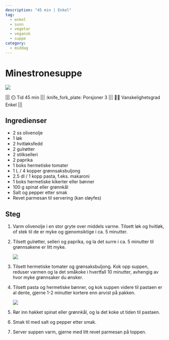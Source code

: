 ```yaml
---
description: "45 min | Enkel"
tag:
  - enkel
  - sunn
  - vegetar
  - vegansk
  - suppe
category:
  - middag
---
```


# Minestronesuppe

![](/static/minestronesuppe/minestronesuppe.webp)

<!-- dprint-ignore-start -->
||| :timer_clock: Tid
45 min
||| :knife_fork_plate: Porsjoner
3
||| :cook: Vanskelighetsgrad
Enkel
|||
<!-- dprint-ignore-end -->

## Ingredienser

- 2 ss olivenolje
- 1 løk
- 2 hvitløksfedd
- 2 gulrøtter
- 2 stilkselleri
- 2 paprika
- 1 boks hermetiske tomater
- 1 L / 4 kopper grønnsaksbuljong
- 2.5 dl / 1 kopp pasta, f.eks. makaroni
- 1 boks hermetiske kikerter eller bønner
- 100 g spinat eller grønnkål
- Salt og pepper etter smak
- Revet parmesan til servering (kan sløyfes)

## Steg

1. Varm olivenolje i en stor gryte over middels varme. Tilsett løk og hvitløk, of stek
   til de er myke og gjenomsiktige i ca. 5 minutter.
2. Tilsett gulrøtter, selleri og paprika, og la det surre i ca. 5 minutter til
   grønnsakene er litt myke.

   ![](/static/minestronesuppe/i-kjelen.webp)

3. Tilsett hermetiske tomater og grønsaksbuljong. Kok opp suppen, reduser varmen og la
   det småkoke i hvertfall 10 minutter, avhengig av hvor myke grønnsaker du ønsker.
4. Tilsett pasta og hermetiske bønner, og kok suppen videre til pastaen er al dente,
   gjerne 1-2 minutter kortere enn anvist på pakken.

   ![](/static/minestronesuppe/pasta.webp)

5. Rør inn hakket spinat eller grønnkål, og la det koke ut tiden til pastaen.
6. Smak til med salt og pepper etter smak.
7. Server suppen varm, gjerne med litt revet parmesan på toppen.

<script type="application/ld+json">
{
  "@context": "https://schema.org/",
  "@type": "Recipe",
  "name": "Minestronesuppe",
  "image": "/static/minestronesuppe/minestronesuppe.webp",
  "author": {
    "@type": "Person",
    "name": "Eirik Rolland Enger"
  },
  "datePublished": "2024-05-30",
  "description": "45 min | Enkel",
  "prepTime": "PT15M",
  "cookTime": "PT30M",
  "totalTime": "PT45M",
  "recipeYield": "3 porsjoner",
  "recipeCategory": "Hovedrett",
  "recipeCuisine": "Italiensk",
  "keywords": "suppe, italiensk, vegetar, vegansk, sunn, enkel, pasta",
  "recipeIngredient": [
    "2 ss olivenolje",
    "1 løk",
    "2 gulrøtter",
    "2 stilkselleri",
    "2 paprika",
    "1 boks hermetiske tomater",
    "1 l grønnsaksbuljong",
    "2.5 dl pasta, f.eks. makaroni",
    "1 boks hermetiske kikerter eller bønner",
    "100 g spinat",
    "salt og pepper etter smak",
    "revet parmesan til servering (kan sløyfes)"
  ],
  "recipeInstructions": [
    {
      "@type": "HowToStep",
      "text": "Varm olivenolje i en stor gryte over middels varme. Tilsett løk og hvitløk, of stek til de er myke og gjenomsiktige i ca. 5 minutter."
    },
    {
      "@type": "HowToStep",
      "text": "Tilsett gulrøtter, selleri og paprika, og la det surre i ca. 5 minutter til grønnsakene er litt myke."
    },
    {
      "@type": "HowToStep",
      "text": "Tilsett hermetiske tomater og grønsaksbuljong. Kok opp suppen, reduser varmen og la det småkoke i hvertfall 10 minutter, avhengig av hvor myke grønnsaker du ønsker."
    },
    {
      "@type": "HowToStep",
      "text": "Tilsett pasta og hermetiske bønner, og kok suppen videre til pastaen er al dente, gjerne 1-2 minutter kortere enn anvist på pakken."
    },
    {
      "@type": "HowToStep",
      "text": "Rør inn hakket spinat eller grønnkål, og la det koke ut tiden til pastaen."
    },
    {
      "@type": "HowToStep",
      "text": "Smak til med salt og pepper etter smak."
    },
    {
      "@type": "HowToStep",
      "text": "Server suppen varm, gjerne med litt revet parmesan på toppen."
    }
  ]
}
</script>
